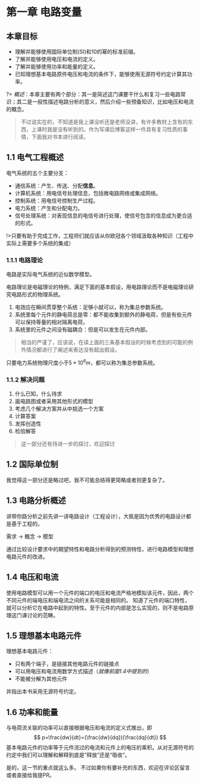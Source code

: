 # 第一章 电路变量

## 本章目标

- 理解并能够使用国际单位制(SI)和10的幂的标准前缀。
- 了解并能够使用电压和电流的定义。
- 了解并能够使用功率和能量的定义。
- 已知理想基本电路原件电压和电流的条件下，能够使用无源符号约定计算其功率。

?> *概述*：本章主要有两个部分：其一是简述这门课要干什么和复习一些电路常识；其二是一般性描述电路分析的意义，然后介绍一些预备知识，比如电压和电流的概念。

> 不过说实在的，不知道是我上课没听还是老师没讲，有许多教材上含有的东西，上课时我是没有听到的。作为写课后博客这样一件具有复习性质的事情，下面我对书本进行阅读。

## 1.1 电气工程概述

电气系统的五个主要分支：

- 通信系统：产生、传送、分配**信息**。
- 计算机系统：用电信号处理信息，包括微电路网络或集成网络。
- 控制系统：用电信号控制生产过程。
- 电力系统：产生和分配电力。
- 信号处理系统：对表现信息的电信号进行处理，使信号包含的信息成为更合适的形式。

!>只要有助于完成工作，工程师们就应该从你欧冠各个领域汲取各种知识（工程中实际上需要多个系统的集成）

### 1.1.1 电路理论

电路是实际电气系统的近似数学模型。

电路理论是电磁理论的特例，满足下面的基本假设，用电路理论而不是电磁理论研究电路形式的物理系统。

1. 电效应在瞬间贯穿整个系统：足够小就可以，称为集总参数系统。
2. 系统里每个元件的静电荷总是零：都不能收集到额外的静电荷，但是有些元件可以保持等量的相对隔离电荷。
3. 系统里的元件之间没有磁耦合：但是可以发生在元件内部。

> 相当的严谨了，应该说，在读上面的三条基本假设的时候考虑到的可能的例外情况都进行了阐述来表达没有超出假设。

只要电力系统物理尺度小于$5*10^6m$，都可以称为集总参数系统。

### 1.1.2 解决问题

1. 什么已知，什么待求
2. 画电路图或者采用其他形式的模型
3. 考虑几个解决方案并从中挑选一个方案
4. 计算答案
5. 发挥创造性
6. 检验解答

>这一部分还有待进一步的探讨，欢迎探讨

## 1.2 国际单位制

我觉得这一部分还是略过吧，我不可能总结得更简略或者则更复杂了。

## 1.3 电路分析概述

讲带你路分析之前先讲一讲电路设计（工程设计），大抵是因为优秀的电路设计都是基于工程的。

需求 -> 概念 -> 模型

通过比较设计要求中的期望特性和电路分析得到的预测特性，进行电路模型和理想电路元件的改进。

## 1.4 电压和电流

使用电路模型可以用一个元件的端口的电压和电流严格地模拟该元件，因此，两个不同元件的端电压和端电流之间的关系可能是相同的。
知道了元件的端口特性，就可以分析它在电路中起到的特性。至于元件的内部是怎么实现的，则不是电路原理这门课讨论的范畴。

## 1.5 理想基本电路元件

理想基本电路元件：

- 只有两个端子，是链接其他电路元件的链接点
- 可以用电压和电流用数学方式描述（*就像前面1.4中提到的*）
- 不能被分解为其他元件

并指出本书采用无源符号约定。

## 1.6 功率和能量

与电荷流关联的功率可以直接根据电压和电流的定义式推出，即
$$
p=\frac{dw}{dt}=(\frac{dw}{dq})(\frac{dq}{dt})
$$
基本电路元件的功率等于元件流过的电流和元件上的电压的乘积。从对无源符号的约定中我们可以理解和解释到底是“释放”还是“吸收”。

是的，这一节的重点就这么多。
不过如果你有要补充的东西，欢迎在评论区留言或者直接给我提PR。